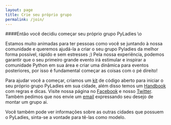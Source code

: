 ```yaml
---
layout: page
title: Crie seu próprio grupo
permalink: /join/
---
```


####Então você decidiu começar seu próprio grupo PyLadies \o

Estamos muito animadas para ter pessoas como você se juntando à nossa comunidade e queremos ajudá-la a criar o seu grupo Pyladies da melhor forma possível, rápido e sem estresses ;) Pela nossa experiência, podemos garantir que o seu primeiro grande evento irá estimular e inspirar a comunidade Python em sua área e criar uma dinâmica para eventos posteriores, por isso é fundamental começar as coisas com o pé direito!

Para ajudar você a começar, criamos um [kit][kitgit] de código aberto para iniciar o seu próprio grupo PyLadies em sua cidade, além disso temos um [Handbook][handbook] com regras e dicas. Visite nossa página no [Facebook][pyladiesbrF] e nosso [Twitter][pyladiesbrT]. Também pedimos que nos envie um <a href="mailto:brazil@pyladies.com">email</a> expressando seu desejo de montar um grupo ai.

Você também pode ver informações sobre as outras cidades que possuem o PyLadies, sinta-se a vontade para tê-las como modelo.

[handbook]:       http://pyladies-brasil-handbook.readthedocs.org/en/latest/
[pyladiesbrT]:    https://twitter.com/PyLadiesBrazil
[pyladiesbrF]:    https://www.facebook.com/PyLadiesBrazil?ref_type=bookmark
[kitgit]:         https://github.com/PyLadiesBr
